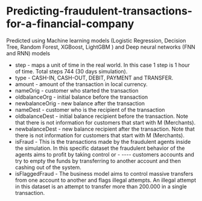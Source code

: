 # Predicting-fraudulent-transactions-for-a-financial-company
Predicted using Machine learning models (Logistic Regression, Decision Tree, Random Forest, XGBoost, LightGBM ) and Deep neural networks (FNN and RNN) models
- step - maps a unit of time in the real world. In this case 1 step is 1 hour of time. Total steps 744 (30 days simulation).
- type - CASH-IN, CASH-OUT, DEBIT, PAYMENT and TRANSFER.
- amount - amount of the transaction in local currency.
- nameOrig - customer who started the transaction
- oldbalanceOrg - initial balance before the transaction
- newbalanceOrig - new balance after the transaction
- nameDest - customer who is the recipient of the transaction
- oldbalanceDest - initial balance recipient before the transaction. Note that there is not information for customers that start with M (Merchants).
- newbalanceDest - new balance recipient after the transaction. Note that there is not information for customers that start with M (Merchants).
- isFraud - This is the transactions made by the fraudulent agents inside the simulation. In this specific dataset the fraudulent behavior of the agents aims to profit by taking control or - ---- customers accounts and try to empty the funds by transferring to another account and then cashing out of the system.
- isFlaggedFraud - The business model aims to control massive transfers from one account to another and flags illegal attempts. An illegal attempt in this dataset is an attempt to transfer more than 200.000 in a single transaction.
